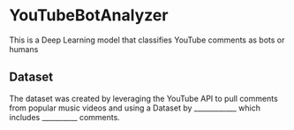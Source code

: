 # YouTubeBotAnalyzer
This is a Deep Learning model that classifies YouTube comments as bots or humans

## Dataset
The dataset was created by leveraging the YouTube API to pull comments from popular music videos and using a Dataset by ____________ which includes __________ comments.


